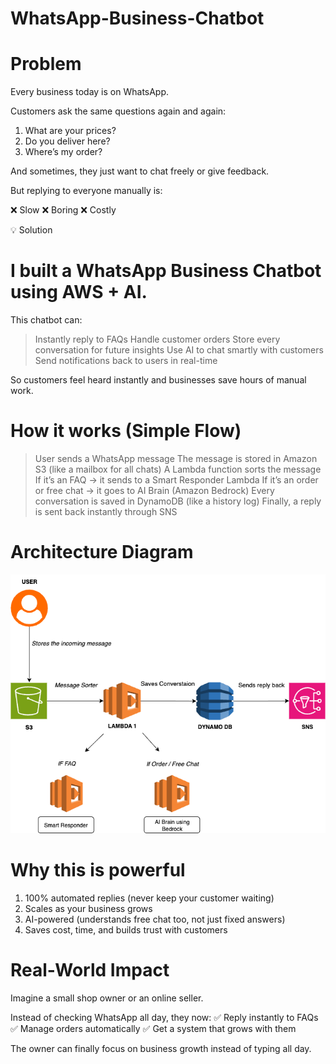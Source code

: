 # WhatsApp-Business-Chatbot

# Problem

Every business today is on WhatsApp.

Customers ask the same questions again and again:

1. What are your prices?
2. Do you deliver here?
3. Where’s my order?

And sometimes, they just want to chat freely or give feedback.

But replying to everyone manually is:

❌ Slow
❌ Boring
❌ Costly

💡 Solution

# I built a WhatsApp Business Chatbot using AWS + AI.

This chatbot can:

> Instantly reply to FAQs
> Handle customer orders
> Store every conversation for future insights
> Use AI to chat smartly with customers
> Send notifications back to users in real-time

So customers feel heard instantly and businesses save hours of manual work.

# How it works (Simple Flow)

> User sends a WhatsApp message
> The message is stored in Amazon S3 (like a mailbox for all chats)
> A Lambda function sorts the message
> If it’s an FAQ → it sends to a Smart Responder Lambda
> If it’s an order or free chat → it goes to AI Brain (Amazon Bedrock)
> Every conversation is saved in DynamoDB (like a history log)
> Finally, a reply is sent back instantly through SNS

# Architecture Diagram

![Architecture](WhatsApp%20Business%20Chatbot-architecture.png) 

# Why this is powerful

1. 100% automated replies (never keep your customer waiting)
2. Scales as your business grows
3. AI-powered (understands free chat too, not just fixed answers)
4. Saves cost, time, and builds trust with customers

# Real-World Impact

Imagine a small shop owner or an online seller.

Instead of checking WhatsApp all day, they now:
✅ Reply instantly to FAQs
✅ Manage orders automatically
✅ Get a system that grows with them

The owner can finally focus on business growth instead of typing all day.
